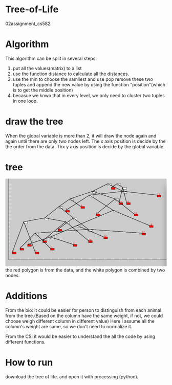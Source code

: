 # Tree-of-Life
02assignment_cs582

# Algorithm
This algorithm can be split in several steps:

1. put all the values(matrix) to a list 
2. use the function distance to calculate all the distances.
3. use the min to choose the samllest and use pop remove these two tuples and append the new value by using the function "position"(which is to get the middle position)
4. becasue we knwo that in every level, we only need to cluster two tuples in one loop.


# draw the tree

When the global variable is more than 2, it will draw the node again and again until there are only two nodes left. The x axis position is decide by the the order from the data. Thx y axis position is decide by the global variable. 

# tree 
 ![](https://github.com/qijiepan/Tree-of-Life/blob/master/tree.png)
 the red polygon is from the data, and the white polygon is combined by two nodes.

# Additions
From the bio: it could be easier for person to distinguish from each animal from the tree.(Based on the column have the same weight, if not, we could choose weigh different column in different value) Here I assume all the column's weight are same, so we don't need to normalize it.

From the CS: it would be easier to understand the all the code by using different functions.

# How to run
download the tree of life. and open it with processing (python).
